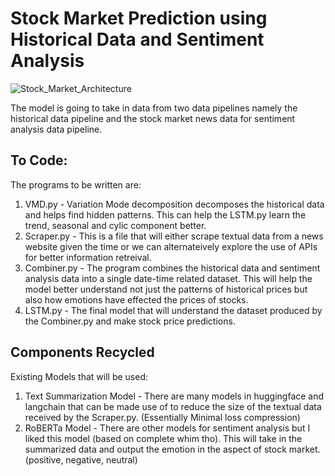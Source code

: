 # Stock Market Prediction using Historical Data and Sentiment Analysis

![Stock_Market_Architecture](https://github.com/n1haldev/TDL-Project/assets/97780641/5bffe33e-c1dc-453a-8ef8-2637913ee8e5)

The model is going to take in data from two data pipelines namely the historical data pipeline and the stock market news data for sentiment analysis data pipeline. 

## To Code:
The programs to be written are:
1. VMD.py - Variation Mode decomposition decomposes the historical data and helps find hidden patterns. This can help the LSTM.py learn the trend, seasonal and cylic component better.
2. Scraper.py - This is a file that will either scrape textual data from a news website given the time or we can alternateively explore the use of APIs for better information retreival.
3. Combiner.py - The program combines the historical data and sentiment analysis data into a single date-time related dataset. This will help the model better understand not just the patterns of historical prices but also how emotions have effected the prices of stocks.
4. LSTM.py - The final model that will understand the dataset produced by the Combiner.py and make stock price predictions.

## Components Recycled
Existing Models that will be used:
1. Text Summarization Model - There are many models in huggingface and langchain that can be made use of to reduce the size of the textual data received by the Scraper.py. (Essentially Minimal loss compression)
2. RoBERTa Model - There are other models for sentiment analysis but I liked this model (based on complete whim tho). This will take in the summarized data and output the emotion in the aspect of stock market. (positive, negative, neutral)
